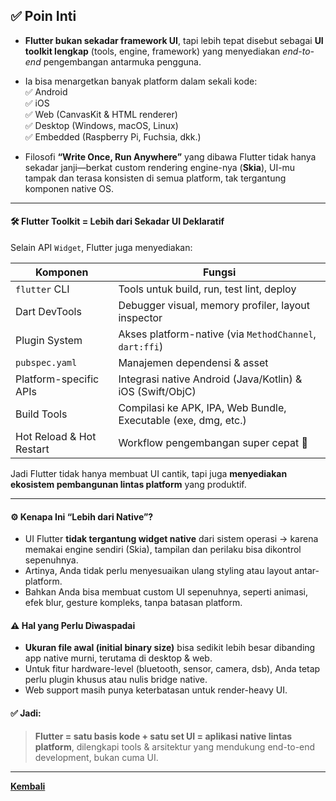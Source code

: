 ## ✅ Poin Inti

- **Flutter bukan sekadar framework UI**, tapi lebih tepat disebut sebagai **UI toolkit lengkap** (tools, engine, framework) yang menyediakan _end-to-end_ pengembangan antarmuka pengguna.
- Ia bisa menargetkan banyak platform dalam sekali kode:  
  ✅ Android  
  ✅ iOS  
  ✅ Web (CanvasKit & HTML renderer)  
  ✅ Desktop (Windows, macOS, Linux)  
  ✅ Embedded (Raspberry Pi, Fuchsia, dkk.)

- Filosofi **“Write Once, Run Anywhere”** yang dibawa Flutter tidak hanya sekadar janji—berkat custom rendering engine-nya (**Skia**), UI-mu tampak dan terasa konsisten di semua platform, tak tergantung komponen native OS.

---

#### 🛠️ Flutter Toolkit = Lebih dari Sekadar UI Deklaratif

Selain API `Widget`, Flutter juga menyediakan:

| Komponen                 | Fungsi                                                         |
| ------------------------ | -------------------------------------------------------------- |
| `flutter` CLI            | Tools untuk build, run, test lint, deploy                      |
| Dart DevTools            | Debugger visual, memory profiler, layout inspector             |
| Plugin System            | Akses platform-native (via `MethodChannel`, `dart:ffi`)        |
| `pubspec.yaml`           | Manajemen dependensi & asset                                   |
| Platform-specific APIs   | Integrasi native Android (Java/Kotlin) & iOS (Swift/ObjC)      |
| Build Tools              | Compilasi ke APK, IPA, Web Bundle, Executable (exe, dmg, etc.) |
| Hot Reload & Hot Restart | Workflow pengembangan super cepat 🌟                           |

Jadi Flutter tidak hanya membuat UI cantik, tapi juga **menyediakan ekosistem pembangunan lintas platform** yang produktif.

---

#### ⚙️ Kenapa Ini “Lebih dari Native”?

- UI Flutter **tidak tergantung widget native** dari sistem operasi → karena memakai engine sendiri (Skia), tampilan dan perilaku bisa dikontrol sepenuhnya.
- Artinya, Anda tidak perlu menyesuaikan ulang styling atau layout antar-platform.
- Bahkan Anda bisa membuat custom UI sepenuhnya, seperti animasi, efek blur, gesture kompleks, tanpa batasan platform.

#### ⚠️ Hal yang Perlu Diwaspadai

- **Ukuran file awal (initial binary size)** bisa sedikit lebih besar dibanding app native murni, terutama di desktop & web.
- Untuk fitur hardware-level (bluetooth, sensor, camera, dsb), Anda tetap perlu plugin khusus atau nulis bridge native.
- Web support masih punya keterbatasan untuk render-heavy UI.

#### ✅ Jadi:

> **Flutter = satu basis kode + satu set UI = aplikasi native lintas platform**, dilengkapi tools & arsitektur yang mendukung end-to-end development, bukan cuma UI.

---

**[Kembali][0]**

[0]: ../README.md
